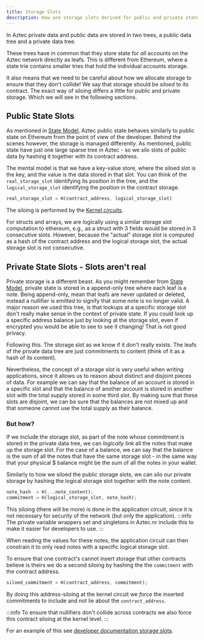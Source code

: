 ```yaml
---
title: Storage Slots
description: How are storage slots derived for public and private state
---
```


In Aztec private data and public data are stored in two trees, a public data tree and a private data tree. 

These trees have in common that they store state for *all* accounts on the Aztec network directly as leafs. This is different from Ethereum, where a state trie contains smaller tries that hold the individual accounts storage.

It also means that we need to be careful about how we allocate storage to ensure that they don't collide! We say that storage should be *siloed* to its contract. The exact way of siloing differs a little for public and private storage. Which we will see in the following sections.

## Public State Slots

As mentioned in [State Model](./main.md), Aztec public state behaves similarly to public state on Ethereum from the point of view of the developer. Behind the scenes however, the storage is managed differently. As mentioned, public state have just one large sparse tree in Aztec - so we silo slots of public data by hashing it together with its contract address. 

The mental model is that we have a key-value store, where the siloed slot is the key, and the value is the data stored in that slot. You can think of the `real_storage_slot` identifying its position in the tree, and the `logical_storage_slot` identifying the position in the contract storage.

```rust
real_storage_slot = H(contract_address, logical_storage_slot)
```

The siloing is performed by the [Kernel circuits](../../advanced/circuits/kernels/main.md). 

For structs and arrays, we are logically using a similar storage slot computation to ethereum, e.g., as a struct with 3 fields would be stored in 3 consecutive slots. However, because the "actual" storage slot is computed as a hash of the contract address and the logical storage slot, the actual storage slot is not consecutive.


## Private State Slots - Slots aren't real

Private storage is a different beast. As you might remember from [State Model](./main.md), private state is stored in a append-only tree where each leaf is a note. Being append-only, mean that leafs are never updated or deleted, instead a nullifier is emitted to signify that some note is no longer valid. A major reason we used this tree, is that lookups at a specific storage slot don't really make sense in the context of private state. If you could look up a specific address balance just by looking at the storage slot, even if encrypted you would be able to see to see it changing! That is not good privacy. 

Following this. The storage slot as we know if it don't really exists. The leafs of the private data tree are just commitments to content (think of it as a hash of its content). 

Nevertheless, the concept of a storage slot is very useful when writing applications, since it allows us to reason about distinct and disjoint pieces of data. For example we can say that the balance of an account is stored in a specific slot and that the balance of another account is stored in another slot with the total supply stored in some third slot. By making sure that these slots are disjoint, we can be sure that the balances are not mixed up and that someone cannot use the total supply as their balance. 

### But how?

If we include the storage slot, as part of the note whose commitment is stored in the private data tree, we can *logically link* all the notes that make up the storage slot. For the case of a balance, we can say that the balance is the sum of all the notes that have the same storage slot - in the same way that your physical \$ balance might be the sum of all the notes in your wallet. 

Similarly to how we siloed the public storage slots, we can silo our private storage by hashing the logical storage slot together with the note content.

```rust
note_hash  = H(...note_content);
commitment = H(logical_storage_slot, note_hash);
```

This siloing (there will be more) is done in the application circuit, since it is not necessary for security of the network (but only the application). 
:::info
The private variable wrappers set and singletons in Aztec.nr include this to make it easier for developers to use.
::: 

When reading the values for these notes, the application circuit can then constrain it to only read notes with a specific logical storage slot.

To ensure that one contract's cannot insert storage that other contracts believe is theirs we do a second siloing by hashing the the `commitment` with the contract address. 

```rust
siloed_commitment = H(contract_address, commitment);
```

By doing this address-siloing at the kernel circuit we *force* the inserted commitments to include and not lie about the `contract_address`.

:::info
To ensure that nullifiers don't collide across contracts we also force this contract siloing at the kernel level.
:::

For an example of this see [developer documentation storage slots](./../../../dev_docs/contracts/syntax/storage/storage_slots.md).